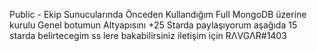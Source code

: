 Public - Ekip Sunucularında Önceden Kullandığım Full MongoDB üzerine kurulu Genel botumun Altyapısını +25 Starda paylaşıyorum aşağıda 15 starda belirtecegim ss lere bakabilirsiniz
iletişim için RΛVGΛR#1403
